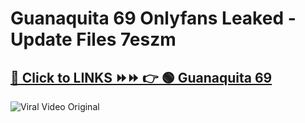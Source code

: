 
 # Guanaquita 69 Onlyfans Leaked - Update Files 7eszm

## <h2><a href="https://clipsfans.com/Guanaquita_69&ref=git">🔗 Click to LINKS ⏩⏩ 👉 🟢 Guanaquita 69 </a></h2>

<a href="https://clipsfans.com/Guanaquita_69&ref=git" rel="nofollow" data-target="animated-image.originalLink"><img src="https://i.ibb.co.com/xMMVF88/686577567.gif" alt="Viral Video Original" style="max-width: 100%; display: inline-block;" data-target="animated-image.originalImage"></a>

